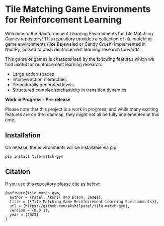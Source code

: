 # Tile Matching Game Environments for Reinforcement Learning


Welcome to the Reinforcement Learning Environments for Tile Matching Games repository! This repository provides a collection of tile matching game environments (like Bejeweled or Candy Crush) implemented in NumPy, poised to push reinforcement learning research forwards.

This genre of games is characterised by the following features which we find useful for reinforcement learning research:
- Large action spaces
- Intuitive action hierarchies
- Procedurally generated levels
- Structured complex stochasticity in transition dynamics

**Work in Progress - Pre-release**

Please note that this project is a work in progress, and while many exciting features are on the roadmap, they might not all be fully implemented at this time.

## Installation
On release, the environments will be installable via pip:

```pip install tile-match-gym```


## Citation

If you use this repository please cite as below:

```
@software{tile_match_gym,
  author = {Patel, Akshil and Elson, James},
  title = {{Tile Matching Game Reinforcement Learning Environments}},
  url = {https://github.com/akshilpatel/tile-match-gym},
  version = {0.0.1},
  year = {2023}
}
```